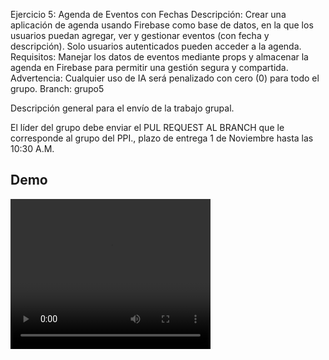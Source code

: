 

Ejercicio 5: Agenda de Eventos con Fechas
Descripción: Crear una aplicación de agenda usando Firebase como base de datos, en la que los usuarios puedan agregar, ver y gestionar eventos (con fecha y descripción). Solo usuarios autenticados pueden acceder a la agenda.
Requisitos: Manejar los datos de eventos mediante props y almacenar la agenda en Firebase para permitir una gestión segura y compartida.
Advertencia: Cualquier uso de IA será penalizado con cero (0) para todo el grupo.
Branch: grupo5

Descripción general para el envío de la trabajo grupal.

El líder del grupo debe enviar el PUL REQUEST AL BRANCH que le corresponde al grupo del PPI., plazo de entrega 1 de Noviembre hasta las 10:30 A.M.

## Demo
<video width="320" height="240" controls>
    <source src="./demo.mkv" type="video/mkv">
</video>
